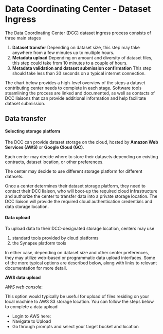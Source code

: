# Data Coordinating Center - Dataset Ingress

The Data Coordinating Center (DCC) dataset ingress process consists of three main stages

1. __Dataset transfer__ 
Depending on dataset size, this step may take anywhere from a few minutes up to multiple hours.
2. __Metadata upload__ 
Depending on amount and diversity of dataset files, this step could take from 10 minutes to a couple of hours.
3. __Metadata validation and dataset submission confirmation__ 
This step should take less than 30 seconds on a typical internet connection.

The chart below provides a high-level overview of the steps a dataset contributing center needs to complete in each stage. Software tools steamlining the process are linked and documented, as well as contacts of DCC liaisons that can provide additional information and help facilitate dataset submission.

## Data transfer

#### Selecting storage platform

The DCC can provide dataset storage on the cloud, hosted by __Amazon Web Services (AWS)__ or __Google Cloud (GC)__. 

Each center may decide where to store their datasets depending on existing contracts, dataset location, or other preferences. 

The center may decide to use different storage platform for different datasets.

Once a center determines their dataset storage platform, they need to contact their DCC liaison, who will boot-up the required cloud infrastructure and authorize the center to transfer data into a private storage location. The DCC liaison will provide the required cloud authentication credentials and data storage location.

#### Data upload

To upload data to their DCC-designated storage location, centers may use 
1. standard tools provided by cloud platforms 
2. the Synapse platform tools 

In either case, depending on dataset size and other center preferences, they may utilize web-based or programmatic data upload interfaces. Some of the more typical options are described below, along with links to relevant documentation for more detail.

__AWS data upload__

_AWS web console_: 

This option would typically be useful for upload of files residing on your local machine to AWS S3 storage location. You can follow the steps below to complete a data upload

* Login to AWS here: 
* Navigate to Upload
* Go through prompts and select your target bucket and location










